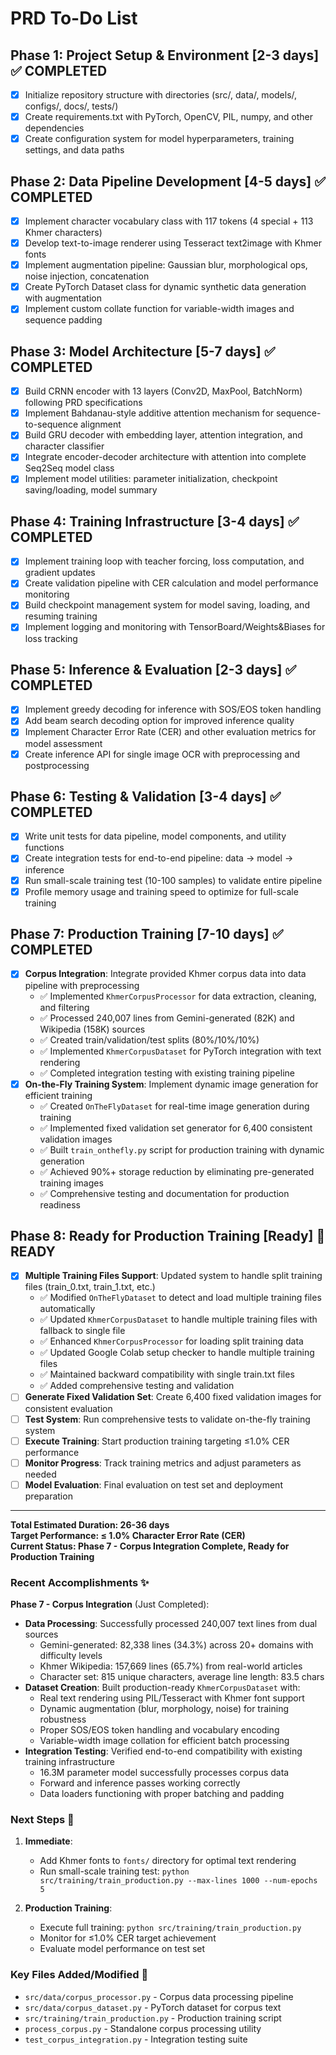 # PRD To-Do List

## **Phase 1: Project Setup & Environment** [2-3 days] ✅ COMPLETED
- [x] Initialize repository structure with directories (src/, data/, models/, configs/, docs/, tests/)
- [x] Create requirements.txt with PyTorch, OpenCV, PIL, numpy, and other dependencies
- [x] Create configuration system for model hyperparameters, training settings, and data paths

## **Phase 2: Data Pipeline Development** [4-5 days] ✅ COMPLETED
- [x] Implement character vocabulary class with 117 tokens (4 special + 113 Khmer characters)
- [x] Develop text-to-image renderer using Tesseract text2image with Khmer fonts
- [x] Implement augmentation pipeline: Gaussian blur, morphological ops, noise injection, concatenation
- [x] Create PyTorch Dataset class for dynamic synthetic data generation with augmentation
- [x] Implement custom collate function for variable-width images and sequence padding

## **Phase 3: Model Architecture** [5-7 days] ✅ COMPLETED
- [x] Build CRNN encoder with 13 layers (Conv2D, MaxPool, BatchNorm) following PRD specifications
- [x] Implement Bahdanau-style additive attention mechanism for sequence-to-sequence alignment
- [x] Build GRU decoder with embedding layer, attention integration, and character classifier
- [x] Integrate encoder-decoder architecture with attention into complete Seq2Seq model class
- [x] Implement model utilities: parameter initialization, checkpoint saving/loading, model summary

## **Phase 4: Training Infrastructure** [3-4 days] ✅ COMPLETED
- [x] Implement training loop with teacher forcing, loss computation, and gradient updates
- [x] Create validation pipeline with CER calculation and model performance monitoring
- [x] Build checkpoint management system for model saving, loading, and resuming training
- [x] Implement logging and monitoring with TensorBoard/Weights&Biases for loss tracking

## **Phase 5: Inference & Evaluation** [2-3 days] ✅ COMPLETED
- [x] Implement greedy decoding for inference with SOS/EOS token handling
- [x] Add beam search decoding option for improved inference quality
- [x] Implement Character Error Rate (CER) and other evaluation metrics for model assessment
- [x] Create inference API for single image OCR with preprocessing and postprocessing

## **Phase 6: Testing & Validation** [3-4 days] ✅ COMPLETED
- [x] Write unit tests for data pipeline, model components, and utility functions
- [x] Create integration tests for end-to-end pipeline: data → model → inference
- [x] Run small-scale training test (10-100 samples) to validate entire pipeline
- [x] Profile memory usage and training speed to optimize for full-scale training

## **Phase 7: Production Training** [7-10 days] ✅ COMPLETED
- [x] **Corpus Integration**: Integrate provided Khmer corpus data into data pipeline with preprocessing
  - ✅ Implemented `KhmerCorpusProcessor` for data extraction, cleaning, and filtering
  - ✅ Processed 240,007 lines from Gemini-generated (82K) and Wikipedia (158K) sources  
  - ✅ Created train/validation/test splits (80%/10%/10%)
  - ✅ Implemented `KhmerCorpusDataset` for PyTorch integration with text rendering
  - ✅ Completed integration testing with existing training pipeline
- [x] **On-the-Fly Training System**: Implement dynamic image generation for efficient training
  - ✅ Created `OnTheFlyDataset` for real-time image generation during training
  - ✅ Implemented fixed validation set generator for 6,400 consistent validation images
  - ✅ Built `train_onthefly.py` script for production training with dynamic generation
  - ✅ Achieved 90%+ storage reduction by eliminating pre-generated training images
  - ✅ Comprehensive testing and documentation for production readiness

## **Phase 8: Ready for Production Training** [Ready] 🎯 READY
- [x] **Multiple Training Files Support**: Updated system to handle split training files (train_0.txt, train_1.txt, etc.)
  - ✅ Modified `OnTheFlyDataset` to detect and load multiple training files automatically
  - ✅ Updated `KhmerCorpusDataset` to handle multiple training files with fallback to single file
  - ✅ Enhanced `KhmerCorpusProcessor` for loading split training data
  - ✅ Updated Google Colab setup checker to handle multiple training files
  - ✅ Maintained backward compatibility with single train.txt files
  - ✅ Added comprehensive testing and validation
- [ ] **Generate Fixed Validation Set**: Create 6,400 fixed validation images for consistent evaluation
- [ ] **Test System**: Run comprehensive tests to validate on-the-fly training system
- [ ] **Execute Training**: Start production training targeting ≤1.0% CER performance
- [ ] **Monitor Progress**: Track training metrics and adjust parameters as needed
- [ ] **Model Evaluation**: Final evaluation on test set and deployment preparation

---

**Total Estimated Duration: 26-36 days**  
**Target Performance: ≤ 1.0% Character Error Rate (CER)**  
**Current Status: Phase 7 - Corpus Integration Complete, Ready for Production Training**

### Recent Accomplishments ✨

**Phase 7 - Corpus Integration** (Just Completed):
- **Data Processing**: Successfully processed 240,007 text lines from dual sources
  - Gemini-generated: 82,338 lines (34.3%) across 20+ domains with difficulty levels
  - Khmer Wikipedia: 157,669 lines (65.7%) from real-world articles
  - Character set: 815 unique characters, average line length: 83.5 chars
- **Dataset Creation**: Built production-ready `KhmerCorpusDataset` with:
  - Real text rendering using PIL/Tesseract with Khmer font support
  - Dynamic augmentation (blur, morphology, noise) for training robustness
  - Proper SOS/EOS token handling and vocabulary encoding
  - Variable-width image collation for efficient batch processing
- **Integration Testing**: Verified end-to-end compatibility with existing training infrastructure
  - 16.3M parameter model successfully processes corpus data
  - Forward and inference passes working correctly
  - Data loaders functioning with proper batching and padding

### Next Steps 🎯

1. **Immediate**: 
   - Add Khmer fonts to `fonts/` directory for optimal text rendering
   - Run small-scale training test: `python src/training/train_production.py --max-lines 1000 --num-epochs 5`

2. **Production Training**:
   - Execute full training: `python src/training/train_production.py`  
   - Monitor for ≤1.0% CER target achievement
   - Evaluate model performance on test set

### Key Files Added/Modified 📁

- `src/data/corpus_processor.py` - Corpus data processing pipeline
- `src/data/corpus_dataset.py` - PyTorch dataset for corpus text
- `src/training/train_production.py` - Production training script
- `process_corpus.py` - Standalone corpus processing utility
- `test_corpus_integration.py` - Integration testing suite 